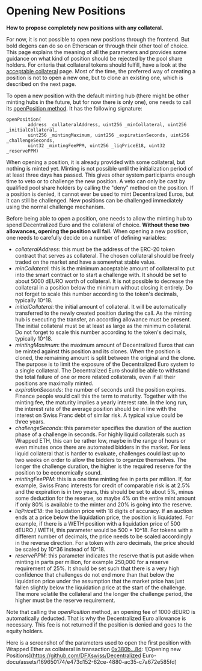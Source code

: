 # Opening New Positions

**How to propose completely new positions with any collateral.**

For now, it is not possible to open new positions through the frontend. But bold degens can do so on Etherscan or through their other tool of choice. This page explains the meaning of all the parameters and provides some guidance on what kind of position should be rejected by the pool share holders. For criteria that collateral tokens should fulfill, have a look at the [acceptable collateral](https://github.com/DecentralizedEuro-dEURO/DecentralizedEuro/discussions/11) page. Most of the time, the preferred way of creating a position is not to open a new one, but to clone an existing one, which is described on the next page.

To open a new position with the default minting hub (there might be other minting hubs in the future, but for now there is only one), one needs to call its [openPosition method](https://github.com/DecentralizedEuro-dEURO/DecentralizedEuro/blob/main/contracts/MintingHub.sol). It has the following signature:

```solidity
openPosition(
        address _collateralAddress, uint256 _minCollateral, uint256 _initialCollateral,
        uint256 _mintingMaximum, uint256 _expirationSeconds, uint256 _challengeSeconds,
        uint32 _mintingFeePPM, uint256 _liqPriceE18, uint32 _reservePPM)
```

When opening a position, it is already provided with some collateral, but nothing is minted yet. Minting is not possible until the initialization period of at least three days has passed. This gives other system participants enough time to veto or to challenge the new position. A veto can only be cast by qualified pool share holders by calling the "deny" method on the position. If a position is denied, it cannot ever be used to mint Decentralized Euros, but it can still be challenged. New positions can be challenged immediately using the normal challenge mechanism.&#x20;

Before being able to open a position, one needs to allow the minting hub to spend Decentralized Euro and the collateral of choice. **Without these two allowances, opening the position will fail.** When opening a new position, one needs to carefully decide on a number of defining variables:

* _collateralAddress_: this must be the address of the ERC-20 token contract that serves as collateral. The chosen collateral should be freely traded on the market and have a somewhat stable value.
* _minCollateral_: this is the minimum acceptable amount of collateral to put into the smart contract or to start a challenge with. It should be set to about 5000 dEURO worth of collateral. It is not possible to decrease the collateral in a position below the minimum without closing it entirely. Do not forget to scale this number according to the token's decimals, typically 10^18.
* _initialCollateral_: the initial amount of collateral. It will be automatically transferred to the newly created position during the call. As the minting hub is executing the transfer, an according allowance must be present. The initial collateral must be at least as large as the minimum collateral. Do not forget to scale this number according to the token's decimals, typically 10^18.
* _mintingMaximum_: the maximum amount of Decentralized Euros that can be minted against this position and its clones. When the position is cloned, the remaining amount is split between the original and the clone. The purpose is to limit the exposure of the Decentralized Euro system to a single collateral. The Decentralized Euro should be able to withstand the total failure of one or more related collaterals, even if all their positions are maximally minted.
* _expirationSeconds_: the number of seconds until the position expires. Finance people would call this the term to maturity. Together with the minting fee, the maturity implies a yearly interest rate. In the long run, the interest rate of the average position should be in line with the interest on Swiss Franc debt of similar risk. A typical value could be three years.
* _challengeSeconds_: this parameter specifies the duration of the auction phase of a challenge in seconds. For highly liquid collaterals such as Wrapped ETH, this can be rather low, maybe in the range of hours or even minutes once there are automated bidders in the market. For less liquid collateral that is harder to evaluate, challenges could last up to two weeks on order to allow the bidders to organize themselves. The longer the challenge duration, the higher is the required reserve for the position to be economically sound.
* _mintingFeePPM_: this is a one time minting fee in parts per million. If, for example, Swiss Franc interests for credit of comparable risk is at 2.5% and the expiration is in two years, this should be set to about 5%, minus some deduction for the reserve, so maybe 4% on the entire mint amount if only 80% is available to the minter and 20% is going into the reserve.
* _liqPriceE18_: the liquidation price with 18 digits of accuracy. If an auction ends at a price below the liquidation price, the position is liquidated. For example, if there is a WETH position with a liquidation price of 500 dEURO / WETH, this parameter would be 500 \* 10^18. For tokens with a different number of decimals, the price needs to be scaled accordingly in the reverse direction. For a token with zero decimals, the price should be scaled by 10^36 instead of 10^18.
* _reservePPM_: this parameter indicates the reserve that is put aside when minting in parts per million, for example 250,000 for a reserve requirement of 25%. It should be set such that there is a very high confidence that challenges do not end more than that below the liquidation price under the assumption that the market price has just fallen slightly below the liquidation price at the start of the challenge. The more volatile the collateral and the longer the challenge period, the higher must be the reserve requirement.

Note that calling the _openPosition_ method, an opening fee of 1000 dEURO is automatically deducted. That is why the Decentralized Euro allowance is necessary. This fee is not returned if the position is denied and goes to the equity holders.

Here is a screenshot of the parameters used to open the first position with Wrapped Ether as collateral in transaction [0x380b...8d](https://etherscan.io/tx/0x380b574e4b9489c8ffe66ae169156d4aaeba44ec29bb173dc208740086bf128d):
![Opening new Positions](https://github.com/DFXswiss/Decentralized Euro-docu/assets/169650174/e473d152-62ce-4880-ac35-c7a672e585fd)
